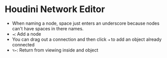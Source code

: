 # Houdini Network Editor

- When naming a node, space just enters an underscore because nodes can't have spaces in there names.
- `⇥`: Add a node
- You can drag out a connection and then click `⇥` to add an object already connected
- `⌥←`: Return from viewing inside and object
